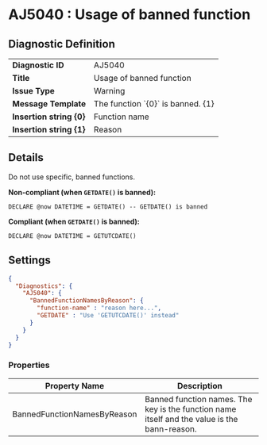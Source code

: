 # AJ5040 : Usage of banned function

## Diagnostic Definition

<table>
  <tr>
    <td class="header"><b>Diagnostic ID</b></td>
    <td>AJ5040</td>
  </tr>
  <tr>
    <td class="header"><b>Title</b></td>
    <td>Usage of banned function</td>
  </tr>
  <tr>
    <td class="header"><b>Issue Type</b></td>
    <td>Warning</td>
  </tr>
  <tr>
    <td class="header"><b>Message Template</b></td>
    <td>The function `{0}` is banned. {1}</td>
  </tr>
    <tr>
    <td class="header"><b>Insertion string {0}</b></td>
    <td>Function name</td>
  </tr>
  <tr>
    <td class="header"><b>Insertion string {1}</b></td>
    <td>Reason</td>
  </tr>

</table>

## Details

Do not use specific, banned functions.

**Non-compliant (when `GETDATE()` is banned):**

```tsql
DECLARE @now DATETIME = GETDATE() -- GETDATE() is banned
```

**Compliant (when `GETDATE()` is banned):**

```tsql
DECLARE @now DATETIME = GETUTCDATE()
```


## Settings

```json
{
  "Diagnostics": {
    "AJ5040": {
      "BannedFunctionNamesByReason": {
        "function-name" : "reason here...",
        "GETDATE" : "Use 'GETUTCDATE()' instead"
      }
    }
  }
}
```


### Properties

| Property Name               | Description                                                                                  |
|-----------------------------|----------------------------------------------------------------------------------------------|
| BannedFunctionNamesByReason | Banned function names. The key is the function name itself and the value is the bann-reason. |




